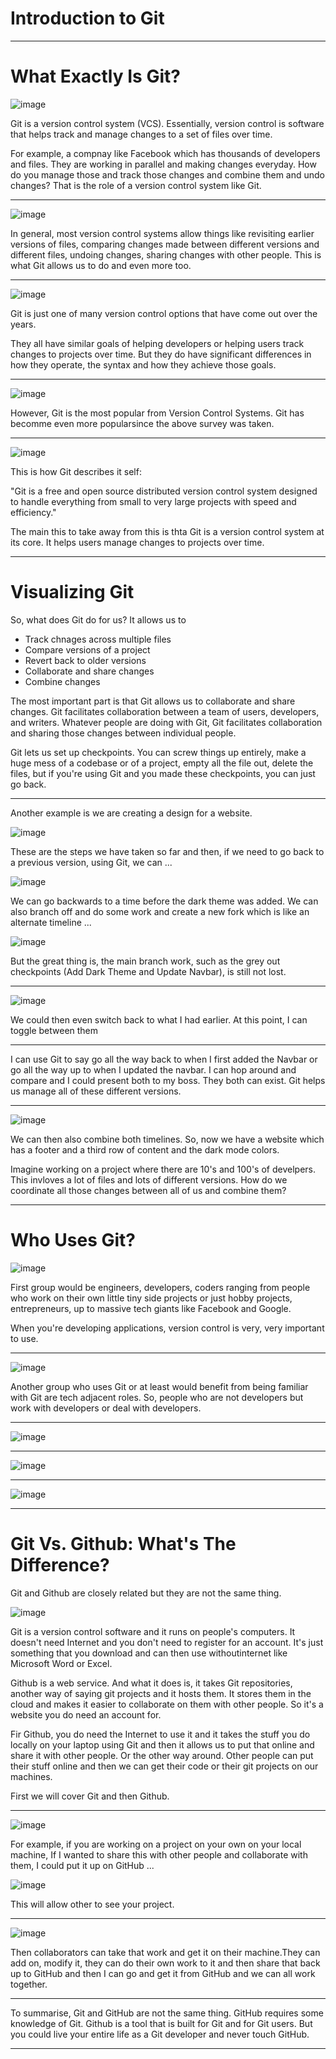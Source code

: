 # Introduction to Git

---

# What Exactly Is Git?

![image](https://user-images.githubusercontent.com/107522496/212653355-8902bf99-c6bd-4473-8927-b8820815e2fb.png)

Git is a version control system (VCS). Essentially, version control is software that helps track and manage changes to a set of files over time.

For example, a compnay like Facebook which has thousands of developers and files. They are working in parallel and making changes everyday. How do you manage those and track 
those changes and combine them and undo changes? That is the role of a version control system like Git.

---

![image](https://user-images.githubusercontent.com/107522496/212653415-f5b72f85-24e0-4f5a-b956-a05823d9824a.png)

In general, most version control systems allow things like revisiting earlier versions of files, comparing changes made between different versions and different files, 
undoing changes, sharing changes with other people. This is what Git allows us to do and even more too.

---

![image](https://user-images.githubusercontent.com/107522496/212653649-835df371-fb8a-4270-86e5-aeff3d62b52e.png)

Git is just one of many version control options that have come out over the years. 

They all have similar goals of helping developers or helping users track changes to projects over time. But they do have significant differences in how they operate, 
the syntax and how they achieve those goals.

---

![image](https://user-images.githubusercontent.com/107522496/212654150-c8373aea-f1da-452e-bc1b-80a6e61924f0.png)

However, Git is the most popular from Version Control Systems. Git has becomme even more popularsince the above survey was taken.  

---

![image](https://user-images.githubusercontent.com/107522496/212654369-5604d917-9a05-4bb7-9bb4-60885bb572ae.png)

This is how Git describes it self:

"Git is a free and open source distributed version control system designed to handle everything from small to very large projects with speed and efficiency."

The main this to take away from this is thta Git is a version control system at its core. It helps users manage changes to projects over time.

---

<!-- L8 Visualizing Git -->

# Visualizing Git

So, what does Git do for us? It allows us to 

* Track chnages across multiple files
* Compare versions of a project 
* Revert back to older versions
* Collaborate and share changes 
* Combine changes


The most important part is that Git allows us to collaborate and share changes. Git facilitates collaboration between a team of users, developers, and writers.
Whatever people are doing with Git, Git facilitates collaboration and sharing those changes between individual people.

Git lets us set up checkpoints. You can screw things up entirely, make a huge mess of a codebase or of a project, empty all the file out, delete the files, 
but if you're using Git and you made these checkpoints, you can just go back.


---

Another example is we are creating a design for a website.

![image](https://user-images.githubusercontent.com/107522496/212658584-83ebf24f-5608-4d85-940a-c706875cc35e.png)

These are the steps we have taken so far and then, if we need to go back to a previous version, using Git, we can ...

![image](https://user-images.githubusercontent.com/107522496/212658722-e5de2369-7d38-4bf8-ab45-e84d481e61ae.png)

We can go backwards to a time before the dark theme was added. We can also branch off and do some work and create a new fork which is like an alternate timeline ...

![image](https://user-images.githubusercontent.com/107522496/212660082-738b149b-ac93-48e8-b9ed-20dbac97185c.png)

But the great thing is, the main branch work, such as the grey out checkpoints (Add Dark Theme and Update Navbar), is still not lost. 

---

![image](https://user-images.githubusercontent.com/107522496/212660244-1a7bd2d0-da75-49d0-a2f0-7bd49a0de44d.png)

We could then even switch back to what I had earlier. At this point, I can toggle between them

---

I can use Git to say go all the way back to when I first added the Navbar or go all the way up to when I updated the navbar. 
I can hop around and compare and I could present both to my boss. They both can exist.
Git helps us manage all of these different versions.

---

![image](https://user-images.githubusercontent.com/107522496/212660884-b7c5e1b5-3a2b-4c0a-ba35-d62b66402176.png)

We can then also combine both timelines. So, now we have a website which has a footer and a third row of content and the dark mode colors.

Imagine working on a project where there are 10's and 100's of develpers. This invloves a lot of files and lots of different versions.
How do we coordinate all those changes between all of us and combine them?

---

<!-- L10 - 10. Who Uses Git? --> 

# Who Uses Git?

![image](https://user-images.githubusercontent.com/107522496/212665584-58dba4ab-bda2-4d39-8331-1f98ba92ec06.png)

First group would be engineers, developers, coders ranging from people who work on their own little tiny side projects or just hobby projects, entrepreneurs, up to massive tech giants like Facebook and Google. 

When you're developing applications, version control is very, very important to use.

---

![image](https://user-images.githubusercontent.com/107522496/212666212-bcd7e31c-81f4-4983-a9d1-e9327f943170.png)

Another group who uses Git or at least would benefit from being familiar with Git are tech adjacent roles. So, people who are not developers but work with developers or deal with developers.

---

![image](https://user-images.githubusercontent.com/107522496/212667163-eeb2b24f-7cec-47d6-8eeb-9dfe29d00d22.png)

---

![image](https://user-images.githubusercontent.com/107522496/212668417-91a7ca30-125f-418a-b95d-b98e927ced0b.png)

---

![image](https://user-images.githubusercontent.com/107522496/212672664-ad58ad53-27b4-4de0-a1dd-b27aebca5614.png)

---

<!-- L11 11 - Git Vs. Github: What's The Difference? -->

# Git Vs. Github: What's The Difference?

Git and Github are closely related but they are not the same thing. 

![image](https://user-images.githubusercontent.com/107522496/212673352-aafe7d9e-8905-4d23-a75c-0c70a497c812.png)

Git is a version control software and it runs on people's computers. It doesn't need Internet and you don't need to register for an account. 
It's just something that you download and can then use withoutinternet like Microsoft Word or Excel. 

Github is a web service. And what it does is, it takes Git repositories, another way of saying git projects and it hosts them. It stores them in the cloud and makes it easier to collaborate on them with other people. So it's a website you do need an account for. 

Fir Github, you do need the Internet to use it and it takes the stuff you do locally on your laptop using Git and then it allows us to put that online and share it with other people. Or the other way around. Other people can put their stuff online and then we can get their code or their git projects on our machines.

First we will cover Git and then Github.

---

![image](https://user-images.githubusercontent.com/107522496/212674617-7d475bff-a30c-4837-a90f-d855e4db5724.png) 

For example, if you are working on a project on your own on your local machine, If I wanted to share this with other people and collaborate with them, I could put it up on GitHub ...

![image](https://user-images.githubusercontent.com/107522496/212674739-79f70d40-3c74-4b54-9263-14b7be1f616e.png)

This will allow other to see your project.

---

![image](https://user-images.githubusercontent.com/107522496/212674877-faaae396-dba6-4948-b7db-3258d9f630f5.png)

Then collaborators can take that work and get it on their machine.They can add on, modify it, they can do their own work to it and then share that back up to GitHub and then I can go and get it from GitHub and we can all work together. 

---

To summarise, Git and GitHub are not the same thing. GitHub requires some knowledge of Git. Github is a tool that is built for Git and for Git users. But you could live your entire life as a Git developer and never touch GitHub.

---









